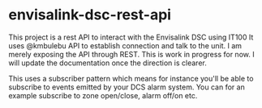# envisalink-dsc-rest-api
This project is a rest API to interact with the Envisalink DSC using IT100
It uses @kmbulebu API to establish connection and talk to the unit. I am merely exposing the API through REST.
This is work in progress for now. I will update the documentation once the direction is clearer.

This uses a subscriber pattern which means for instance you'll be able to subscribe to events emitted by your DCS alarm system. You can for an example subscribe to zone open/close, alarm off/on etc.
